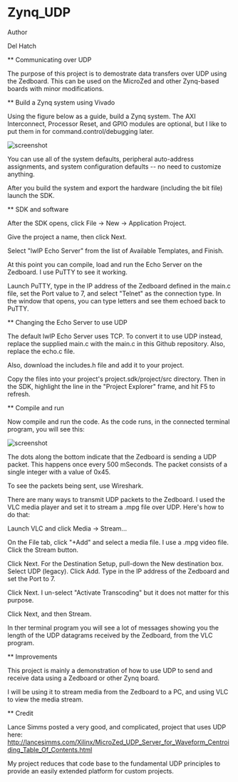 # Zynq_UDP

Author

Del Hatch

** Communicating over UDP

The purpose of this project is to demostrate data transfers over UDP using the Zedboard. This can be used on the MicroZed and other Zynq-based boards with minor modifications.

** Build a Zynq system using Vivado

Using the figure below as a guide, build a Zynq system. The AXI Interconnect, Processor Reset, and GPIO modules are optional, but I like to put them in for command.control/debugging later.

![screenshot](https://github.com/delhatch/Zynq_UDP/blob/master/system.JPG)

You can use all of the system defaults, peripheral auto-address assignments, and system configuration defaults -- no need to customize anything.

After you build the system and export the hardware (including the bit file) launch the SDK.

** SDK and software

After the SDK opens, click File -> New -> Application Project.

Give the project a name, then click Next.

Select "lwIP Echo Server" from the list of Available Templates, and Finish.

At this point you can compile, load and run the Echo Server on the Zedboard. I use PuTTY to see it working.

Launch PuTTY, type in the IP address of the Zedboard defined in the main.c file, set the Port value to 7, and select "Telnet" as the connection type. In the window that opens, you can type letters and see them echoed back to PuTTY.

** Changing the Echo Server to use UDP

The default lwIP Echo Server uses TCP. To convert it to use UDP instead, replace the supplied main.c with the main.c in this Github repository. Also, replace the echo.c file.

Also, download the includes.h file and add it to your project.

Copy the files into your project's project.sdk/project/src directory. Then in the SDK, highlight the <SDK project> line in the "Project Explorer" frame, and hit F5 to refresh.

** Compile and run

Now compile and run the code. As the code runs, in the connected terminal program, you will see this:

![screenshot](https://github.com/delhatch/Zynq_UDP/blob/master/terminal.JPG)

The dots along the bottom indicate that the Zedboard is sending a UDP packet. This happens once every 500 mSeconds. The packet consists of a single integer with a value of 0x45.

To see the packets being sent, use Wireshark.

There are many ways to transmit UDP packets to the Zedboard. I used the VLC media player and set it to stream a .mpg file over UDP. Here's how to do that:

Launch VLC and click Media -> Stream...

On the File tab, click "+Add" and select a media file. I use a .mpg video file. Click the Stream button.

Click Next. For the Destination Setup, pull-down the New destination box. Select UDP (legacy). Click Add. Type in the IP address of the Zedboard and set the Port to 7.

Click Next. I un-select "Activate Transcoding" but it does not matter for this purpose.

Click Next, and then Stream.

In ther terminal program you will see a lot of messages showing you the length of the UDP datagrams received by the Zedboard, from the VLC program.

** Improvements

This project is mainly a demonstration of how to use UDP to send and receive data using a Zedboard or other Zynq board.

I will be using it to stream media from the Zedboard to a PC, and using VLC to view the media stream.

** Credit

Lance Simms posted a very good, and complicated, project that uses UDP here: http://lancesimms.com/Xilinx/MicroZed_UDP_Server_for_Waveform_Centroiding_Table_Of_Contents.html

My project reduces that code base to the fundamental UDP principles to provide an easily extended platform for custom projects.

